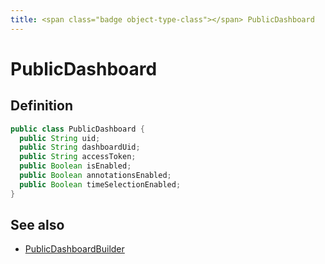 ```yaml
---
title: <span class="badge object-type-class"></span> PublicDashboard
---
```

# <span class="badge object-type-class"></span> PublicDashboard

## Definition

```java
public class PublicDashboard {
  public String uid;
  public String dashboardUid;
  public String accessToken;
  public Boolean isEnabled;
  public Boolean annotationsEnabled;
  public Boolean timeSelectionEnabled;
}
```
## See also

 * <span class="badge builder"></span> [PublicDashboardBuilder](./builder-PublicDashboardBuilder.md)
